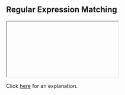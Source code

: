 ##  Regular Expression Matching 

<iframe></iframe>

Click [here](Explanation.md) for an explanation.

